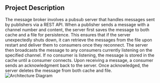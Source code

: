 ## Project Description
The message broker involves a pubsub server that handles messages sent by publishers via a REST API. When a publisher sends a message with a channel number and content, the server first saves the message to both cache and a file for persistence. This ensures that if the server unexpectedly shuts down, it can retrieve the messages from the file upon restart and deliver them to consumers once they reconnect. The server then broadcasts the message to any consumers currently listening on the specified channel. If no consumer is listening, the message is stored in the cache until a consumer connects. Upon receiving a message, a consumer sends an acknowledgment back to the server. Once acknowledged, the server deletes the message from both cache and file.
![Architecture Diagram](https://drive.google.com/file/d/1JUJ-bx2zBwatY3OdYsNRwtjf-YXcQKEA/view?usp=drive_link)

